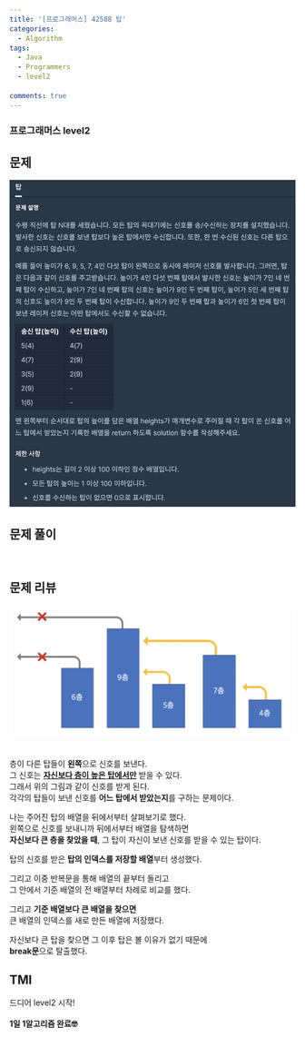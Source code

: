 ```yaml
---
title: '[프로그래머스] 42588 탑'
categories:
  - Algorithm
tags:
  - Java
  - Programmers
  - level2

comments: true 
---
```

### 프로그래머스 level2

## 문제
 <a href="/assets/images/P42588.png"><img src="/assets/images/P42588.png"></a>
 <br/>

## 문제 풀이
<script src="https://gist.github.com/kyeahen/bec8d3a522e366574982798387a3781b.js"></script>
<br/>

## 문제 리뷰

<a href="/assets/images/P42588_1.png"><img src="/assets/images/P42588_1.png"></a>
<br/> <br/>

층이 다른 탑들이 **왼쪽**으로 신호를 보낸다.  <br/>
그 신호는 **<u>자신보다 층이 높은 탑에서만</u>** 받을 수 있다.  <br/>
그래서 위의 그림과 같이 신호를 받게 된다.  <br/>
각각의 탑들이 보낸 신호를 **어느 탑에서 받았는지**를 구하는 문제이다. <br/>

나는 주어진 탑의 배열을 뒤에서부터 살펴보기로 했다.  <br/>
왼쪽으로 신호를 보내니까 뒤에서부터 배열을 탐색하면 <br/>
**자신보다 큰 층을 찾았을 때**, 그 탑이 자신이 보낸 신호를 받을 수 있는 탑이다.  <br/>


탑의 신호를 받은 **탑의 인덱스를 저장할 배열**부터 생성했다. <br/>

그리고 이중 반복문을 통해 배열의 끝부터 돌리고 <br/>
그 안에서 기준 배열의 전 배열부터 차례로 비교를 했다. <br/>

그리고 **기준 배열보다 큰 배열을 찾으면**  <br/>
큰 배열의 인덱스를 새로 만든 배열에 저장했다. <br/>

자신보다 큰 탑을 찾으면 그 이후 탑은 볼 이유가 없기 때문에  <br/>
**break문**으로 탈출했다. <br/>


## TMI

드디어 level2 시작! <br>
<br/>
**1일 1알고리즘 완료🤓**


